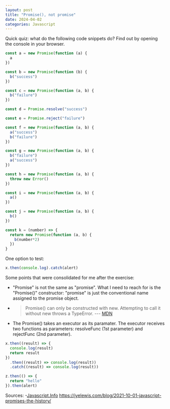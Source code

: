 ```yaml
---
layout: post
title: "Promise(), not promise"
date: 2024-04-02
categories: Javascript
---
```


Quick quiz: what do the following code snippets do? Find out by opening the console in your browser.

```js
const a = new Promise(function (a) {
  a
})

const b = new Promise(function (b) {
  b("success")
})

const c = new Promise(function (a, b) {
  b("failure")
})

const d = Promise.resolve("success")

const e = Promise.reject("failure")

const f = new Promise(function (a, b) {
  a("success")
  b("failure")
})

const g = new Promise(function (a, b) {
  b("failure")
  a("success")
})

const h = new Promise(function (a, b) {
  throw new Error()
})

const i = new Promise(function (a, b) {
  a()
})

const j = new Promise(function (a, b) {
  b()
})

const k = (number) => {
  return new Promise(function (a, b) {
    b(number*2)
  })
}
```

One option to test:

```js
x.then(console.log).catch(alert)
```

Some points that were consolidated for me after the exercise:

- "Promise" is not the same as "promise". What I need to reach for is the "Promise()" constructor: "promise" is just the conventional name assigned to the promise object.

- > Promise() can only be constructed with new. Attempting to call it without new throws a TypeError. --- [MDN](https://developer.mozilla.org/en-US/docs/Web/JavaScript/Reference/Global_Objects/Promise/Promise#syntax)

- The Promise() takes an executor as its paramater. The executor receives two functions as parameters: resolveFunc (1st parameter) and rejectFunc (2nd parameter).

```js
x.then((result) => {
  console.log(result)
  return result
})
  .then((result) => console.log(result))
  .catch((result) => console.log(result))

z.then(() => {
  return "hello"
}).then(alert)
```

Sources: -[Javascript.Info](https://javascript.info/promise-basics)
https://jyelewis.com/blog/2021-10-01-javascript-promises-the-history/
